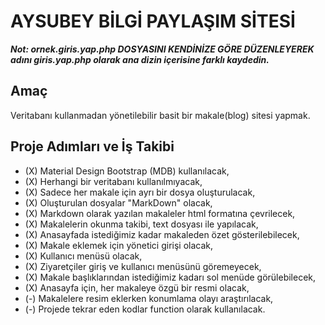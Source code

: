 # AYSUBEY BİLGİ PAYLAŞIM SİTESİ

***Not: ornek.giris.yap.php DOSYASINI KENDİNİZE GÖRE DÜZENLEYEREK adını giris.yap.php olarak ana dizin içerisine farklı kaydedin.***


## Amaç

Veritabanı kullanmadan yönetilebilir basit bir makale(blog) sitesi yapmak.

## Proje Adımları ve İş Takibi

- (X) Material Design Bootstrap (MDB) kullanılacak,
- (X) Herhangi bir veritabanı kullanılmıyacak,
- (X) Sadece her makale için ayrı bir dosya oluşturulacak,
- (X) Oluşturulan dosyalar "MarkDown" olacak,
- (X) Markdown olarak yazılan makaleler html formatına çevrilecek,
- (X) Makalelerin okunma takibi, text dosyası ile yapılacak,
- (X) Anasayfada istediğimiz kadar makaleden özet gösterilebilecek,
- (X) Makale eklemek için yönetici girişi olacak,
- (X) Kullanıcı menüsü olacak,
- (X) Ziyaretçiler giriş ve kullanıcı menüsünü göremeyecek,
- (X) Makale başlıklarından istediğimiz kadarı sol menüde görülebilecek,
- (X) Anasayfa için, her makaleye özgü bir resmi olacak,
- (-) Makalelere resim eklerken konumlama olayı araştırılacak,
- (-) Projede tekrar eden kodlar function olarak kullanılacak.
